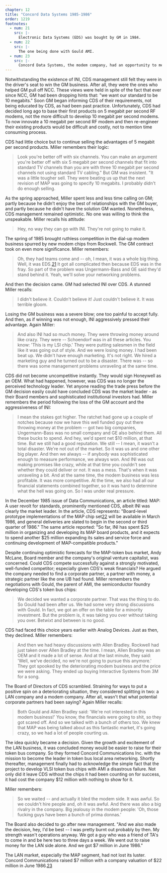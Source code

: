 ```yaml
---
chapter: 12
title: "Concord Data Systems 1985-1986"
order: 1219
footnotes:
  - num: 21
    src: |-
      Electronic Data Systems (EDS) was bought by GM in 1984. 
  - num: 22
    src: |-
      The one being done with Gould AMI.
  - num: 23
    src: |-
      Concord Data Systems, the modem company, had an opportunity to merge with Microcom, another modem company, but rejected the offer as being too unfair.
---
```


Notwithstanding the existence of INI, CDS management still felt they were in the driver's seat to win the GM business. After all, they were the ones who helped GM pull off NCC. These views were held in spite of the fact that ever since NCC, GM had been dropping hints that: "we want our standard to be 10 megabits." Soon GM began informing CDS of their requirements, not being educated by CDS, as had been past practice. Unfortunately, CDS had decided long ago to base their first products on 5 megabit per second RF modems, not the more difficult to develop 10 megabit per second modems. To now innovate a 10 megabit per second RF modem and then re-engineer their existing products would be difficult and costly, not to mention time consuming process.

CDS had little choice but to continue selling the advantages of 5 megabit per second products. Miller remembers their logic:

>Look you're better off with six channels. You can make an argument you're better off with six 5 megabit per second channels that fit into standard TV channels than you are with three 10 megabit per second channels not using standard TV cabling." But GM was insistent. "It was a little tougher sell. They were beating us up that the next revision of MAP was going to specify 10 megabits. I probably didn't do enough selling.

As the spring approached, Miller spent less and less time calling on GM; partly because he didn’t enjoy the best of relationships with the GM buyer, and partly because he didn't have the solution GM wanted. Nonetheless, CDS management remained optimistic. No one was willing to think the unspeakable. Miller recalls his attitude:

>Hey, no way they can go with INI. They're not going to make it.

The spring of 1985 brought ruthless competition in the dial-up modem business spurred by new modem chips from Rockwell. The GM contract took on even more significance. Miller remembers:

>Oh, they had teams come and -- oh, I mean, it was a whole big thing. Well, it was EDS.<a name="fnloc21" href="#fn21">21</a> It got all complicated then because EDS was in the fray. So part of the problem was Ungermann-Bass and GE said they'd stand behind it. Yeah, we'll solve your networking problems.

And then the decision came. GM had selected INI over CDS. A stunned Miller recalls:

>I didn't believe it. Couldn't believe it! Just couldn't believe it. It was terrible gloom.

Losing the GM business was a severe blow; one too painful to accept fully. And then, as if winning was not enough, INI aggressively pressed their advantage. Again Miller:

>And also INI had so much money. They were throwing money around like crazy. They were -- Schoendorf was in all these articles. You know: 'This is my LSI chip.' They were putting salesmen in the field like it was going out of style. And we were losing money. I had been beat up. We didn't have enough marketing. It's not right. We hired a marketing guy and he turned out to be a disaster. There was -- so there was some management problems unraveling at the same time.

CDS did not become uncompetitive instantly. They would sign Honeywell as an OEM. What had happened, however, was CDS was no longer the perceived technology leader. Yet anyone reading the trade press before the GM decision easily could have concluded CDS was the market leader - as their Board members and sophisticated institutional investors had. Miller remembers the period following the loss of the GM account and the aggressiveness of INI:

>I mean the stakes got higher. The ratchet had gone up a couple of notches because now we have this well funded guy out there throwing money at the problem --  got two big companies, Ungermann-Bass was no small company and GE also behind them. All these bucks to spend. And hey, we'd spent net $10 million, at that time. But we still had a good reputation. We still -- I mean, it wasn't a total disaster. We're not out of the market. So it was us and one other big player. And then we always -- if anybody was sophisticated enough to measure performance, we always won. And INI was out making promises like crazy, while at that time you couldn't see whether they could deliver or not. It was a mess. That's when it was unraveling a bit. And at the same time, the modem business was less profitable. It was more competitive. At the time, we also had all our financial statements combined together, so it was hard to determine what the hell was going on. So I was under real pressure.

In the December 1985 issue of Data Communications, an article titled: MAP: A user revolt for standards, prominently mentioned CDS, albeit INI was clearly the market leader. In the article, CDS represents: "Board-level prototype implementations of the MAP chip set<a name="fnloc22" href="#fn22">22</a> will be available in March 1986, and general deliveries are slated to begin in the second or third quarter of 1986." The same article reported: "So far, INI has spent $25 million in organizing and developing its MAP board products, and it expects to spend another $25 million expanding its sales and service force and continuing development of MAP-compatible products."

Despite continuing optimistic forecasts for the MAP-token bus market, Andy McLane, Board member and the company's original venture capitalist, was concerned. Could CDS compete successfully against a strongly motivated, well-funded competitor; especially given CDS's weak financials? He argued the company needed to find a corporate partner, a partner with money, a strategic partner like the one UB had found. Miller remembers the negotiations with Gould, the parent of AMI, the semiconductor foundry developing CDS's token bus chips:

>We decided we wanted a corporate partner. That was the thing to do. So Gould had been after us. We had some very strong discussions with Gould. In fact, we got an offer on the table for a minority investment. But the problem is, it was taking you over without taking you over. Betwixt and between is no good.

CDS had faced this choice years earlier with Analog Devices. Just as then, they declined. Miller remembers:

>And then we had heavy discussions with Allen Bradley. Rockwell had just taken over Allen Bradley at the time. I mean, Allen Bradley was an OEM and it made a lot of sense. And at the last minute, they said: 'Well, we've decided, no we're not going to pursue this anymore.' They got spooked by the deteriorating modem business and the price we were asking. They ended up buying Interactive Systems from 3M for a song.

The Board of Directors of CDS scrambled. Straining for ways to put a positive spin on a deteriorating situation, they considered splitting in two: a LAN company and a modem company. After all, wasn't that what potential corporate partners had been saying? Again Miller recalls:

>Both Gould and Allen Bradley said: 'We're not interested in this modem business!' You know, the financials were going to shit, so they got scared off. And so we talked with a bunch of others too. We knew that MAP was being talked about as this fantastic market, it's going crazy, so we had a lot of people courting us.

The idea quickly became a decision. Given the growth and excitement of the LAN business, it was concluded money would be easier to raise for their token bus company. So they formed Concord Communications Inc. with the mission to become the leader in token bus local area networking. Shortly thereafter, management finally had to acknowledge the simple fact that the project to develop VLSI token bus chips with AMI a disastrous failure. Not only did it leave CDS without the chips it had been counting on for success, it had cost the company $12 million with nothing to show for it.

Miller remembers:

>So we waited -- and actually it bled the modem side. It was awful. So we couldn't hire people and, oh it was awful. And there was also a big rivalry in the company. Big jealousy in the modem people: 'Oh, those fucking guys have been a bunch of prima donnas.'

The Board also decided to go after new management. "And we also made the decision, hey, I'd be best -- I was pretty burnt out probably by then. My strength wasn't operations anyway. We got a guy who was a friend of TA's to come in and be here two to three days a week. We went out to raise money for the LAN side alone. And we got $7 million in June 1986."

The LAN market, especially the MAP segment, had not lost its luster. Concord Communications raised $7 million with a company valuation of $22 million in June 1986.<a name="fnloc23" href="#fn23">23</a>
